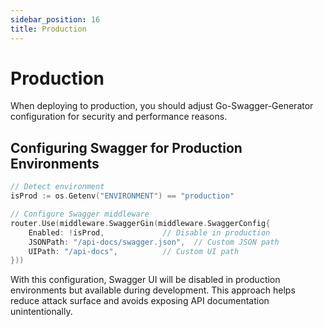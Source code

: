 ```yaml
---
sidebar_position: 16
title: Production
---
```


# Production

When deploying to production, you should adjust Go-Swagger-Generator configuration for security and performance reasons.

## Configuring Swagger for Production Environments

```go
// Detect environment
isProd := os.Getenv("ENVIRONMENT") == "production"

// Configure Swagger middleware
router.Use(middleware.SwaggerGin(middleware.SwaggerConfig{
    Enabled: !isProd,             // Disable in production
    JSONPath: "/api-docs/swagger.json",  // Custom JSON path
    UIPath: "/api-docs",          // Custom UI path
}))
```

With this configuration, Swagger UI will be disabled in production environments but available during development. This approach helps reduce attack surface and avoids exposing API documentation unintentionally.
